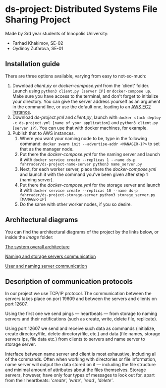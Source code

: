 # ds-project: Distributed Systems File Sharing Project
Made by 3rd year students of Innopolis University:
- Farhad Khakimov, SE-02
- Oydinoy Zufarova, SE-01

## Installation guide

There are three options available, varying from easy to not-so-much:
1. Download *client.py* or *docker-compose.yml* from the 'client' folder.
Launch using `python3 client.py [server IP]` or `docker-compose up`. 
Make sure you have access to the terminal, and don't forget to initialize your directory.
You can give the server address yourself as an argument in the command line, 
or use the default one, leading to an [AWS EC2 instance](ec2-50-19-187-186.compute-1.amazonaws.com).
1. Download *ds-project.yml* and *client.py*, launch with `docker stack deploy -c ds-project.yml [name of your application]`
and `python3 client.py [server IP]`. You can use that with docker machines, for example.
1. Publish that to AWS instances. 
    1. Where you want your naming node to be, type in the following command: `docker swarm init --advertise-addr <MANAGER-IP>` to set that as the manager node.
    1. Put there the *docker-compose.yml* for the naming server and launch it with `docker service create --replicas 1 --name ds-p fahrrader/ds-project-name-server python3 name_server.py`
    1. Next, for each worker server, place there the *docker-compose.yml* and launch it with the command you've been given after step 1 (naming server).
    1. Put there the *docker-compose.yml* for the storage server and launch it with `docker service create --replicas 10 --name ds-p fahrrader/ds-project-storage-server python3 storage_server.py [MANAGER-IP]`
    1. Do the same with other worker nodes, if you so desire.

## Architectural diagrams 

You can find the architectural diagrams of the project by the links below, or inside the *image* folder: 

[The system overall architecture](https://github.com/Fahrrader/ds-project/raw/master/image/Overall_view.png)

[Naming and storage servers communication](https://github.com/Fahrrader/ds-project/raw/master/image/naming-storage.png)

[User and naming server communication](https://github.com/Fahrrader/ds-project/raw/master/image/User-naming.png)


## Description of communication protocols

In our project we use TCP/IP protocol. The communication between the servers takes place on port 19609 and between the servers and clients on port 12607.

Using the first one we send pings — heartbeats — from storage to naming servers and their notifications (such as create, write, delete file, replicate).

Using port 12607 we send and receive such data as commands (initialize, create directory/file, delete directory/file, etc.) and data (file names, storage servers ips,
file data etc.) from clients to servers and name server to storage server.

Interface between name server and client is most exhaustive, including all of the commands. Often when working with directories or file information, name server will output the data stored on it — including the file structure and minimal amount of attributes about the files themselves.
Storage servers, however, have only four types of messages to look out for, apart from their heartbeats: *'create', 'write', 'read', 'delete'*. 
